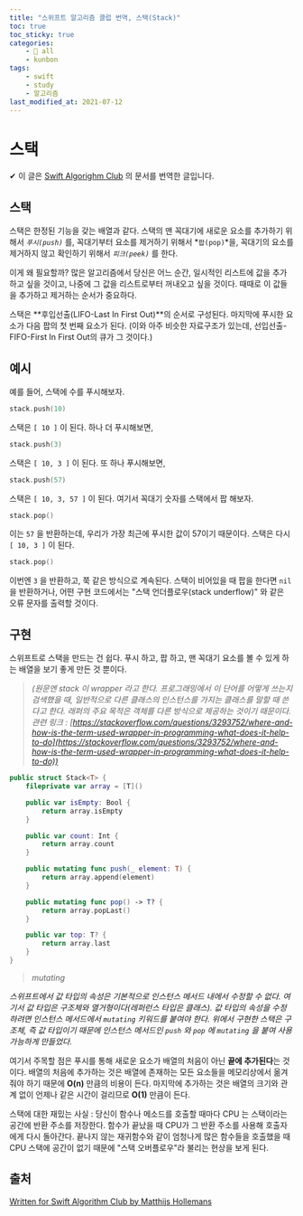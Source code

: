 ```yaml
---
title: "스위프트 알고리즘 클럽 번역, 스택(Stack)"
toc: true
toc_sticky: true
categories:
    - 📂 all
    - kunbon
tags:
    - swift
    - study
    - 알고리즘
last_modified_at: 2021-07-12
---
```


# 스택

✔︎ 이 글은 [Swift Algorighm Club](https://github.com/raywenderlich/swift-algorithm-club) 의 문서를 번역한 글입니다.

## 스택

스택은 한정된 기능을 갖는 배열과 같다. 스택의 맨 꼭대기에 새로운 요소를 추가하기 위해서 *`푸시(push)`* 를, 꼭대기부터 요소를 제거하기 위해서 *`팝(pop)`*을, 꼭대기의 요소를 제거하지 않고 확인하기 위해서 *`피크(peek)`* 를 한다.

이게 왜 필요할까? 많은 알고리즘에서 당신은 어느 순간, 일시적인 리스트에 값을 추가하고 싶을 것이고, 나중에 그 값을 리스트로부터 꺼내오고 싶을 것이다. 때때로 이 값들을 추가하고 제거하는 순서가 중요하다.

스택은 **후입선출(LIFO-Last In First Out)**의 순서로 구성된다. 마지막에 푸시한 요소가 다음 팝의 첫 번째 요소가 된다. (이와 아주 비슷한 자료구조가 있는데, 선입선출-FIFO-First In First Out의 큐가 그 것이다.)

## 예시

예를 들어, 스택에 수를 푸시해보자.

```swift
stack.push(10)
```

스택은 `[ 10 ]` 이 된다. 하나 더 푸시해보면,

```swift
stack.push(3)
```

스택은 `[ 10, 3 ]` 이 된다. 또 하나 푸시해보면,

```swift
stack.push(57)
```

스택은 `[ 10, 3, 57 ]` 이 된다. 여기서 꼭대기 숫자를 스택에서 팝 해보자.

```swift
stack.pop()
```

이는 `57` 을 반환하는데, 우리가 가장 최근에 푸시한 값이 57이기 때문이다. 스택은 다시 `[ 10, 3 ]` 이 된다.

```swift
stack.pop()
```

이번엔 `3` 을 반환하고, 쭉 같은 방식으로 계속된다. 스택이 비어있을 때 팝을 한다면 `nil` 을 반환하거나, 어떤 구현 코드에서는 "스택 언더플로우(stack underflow)" 와 같은 오류 문자를 출력할 것이다.

## 구현

스위프트로 스택을 만드는 건 쉽다. 푸시 하고, 팝 하고, 맨 꼭대기 요소를 볼 수 있게 하는 배열을 보기 좋게 만든 것 뿐이다.

> *(원문엔 stack 이 wrapper 라고 한다. 프로그래밍에서 이 단어를 어떻게 쓰는지 검색했을 때, 일반적으로 다른 클래스의 인스턴스를 가지는 클래스를 말할 때 쓴다고 한다. 래퍼의 주요 목적은 객체를 다른 방식으로 제공하는 것이기 때문이다. 관련 링크 : [https://stackoverflow.com/questions/3293752/where-and-how-is-the-term-used-wrapper-in-programming-what-does-it-help-to-do](https://stackoverflow.com/questions/3293752/where-and-how-is-the-term-used-wrapper-in-programming-what-does-it-help-to-do))*

```swift
public struct Stack<T> {
	fileprivate var array = [T]()

	public var isEmpty: Bool {
		return array.isEmpty
	}

	public var count: Int {
		return array.count
	}

	public mutating func push(_ element: T) {
		return array.append(element)
	}

	public mutating func pop() -> T? {
		return array.popLast()
	}

	public var top: T? {
		return array.last
	}
}
```

> *mutating*

*스위프트에서 값 타입의 속성은 기본적으로 인스턴스 메서드 내에서 수정할 수 없다. 여기서 값 타입은 구조체와 열거형이다(레퍼런스 타입은 클래스). 값 타입의 속성을 수정하려면 인스턴스 메서드에서 `mutating` 키워드를 붙여야 한다. 위에서 구현한 스택은 구조체, 즉 값 타입이기 때문에 인스턴스 메서드인 `push` 와 `pop` 에 `mutating` 을 붙여 사용 가능하게 만들었다.*

여기서 주목할 점은 푸시를 통해 새로운 요소가 배열의 처음이 아닌 **끝에 추가된다**는 것이다. 배열의 처음에 추가하는 것은 배열에 존재하는 모든 요소들을 메모리상에서 옮겨줘야 하기 때문에 **O(n)** 만큼의 비용이 든다. 마지막에 추가하는 것은 배열의 크기와 관계 없이 언제나 같은 시간이 걸리므로 **O(1)** 만큼이 든다.

스택에 대한 재밌는 사실 : 당신이 함수나 메소드를 호출할 때마다 CPU 는 스택이라는 공간에 반환 주소를 저장한다. 함수가 끝났을 때 CPU가 그 반환 주소를 사용해 호출자에게 다시 돌아간다. 끝나지 않는 재귀함수와 같이 엄청나게 많은 함수들을 호출했을 때 CPU 스택에 공간이 없기 때문에 "스택 오버플로우"라 불리는 현상을 보게 된다.


## 출처

[Written for Swift Algorithm Club by Matthijs Hollemans](https://github.com/raywenderlich/swift-algorithm-club/tree/master/Stack)
